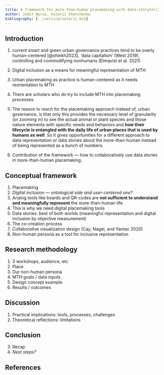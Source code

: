 ```yaml
---
title: A framework for more-than-human placemaking with data-storytelling
author: Judit Boros, Valerii Shevchenko
bibliography: [../service/valerii.bib]
---
```


## Introduction

1. current smart and green urban governance practices tend to be overly human-centered [@sheikh2023], ‘data capitalism’ (West 2019), controlling and commodifying nonhumans (Elmqvist et al. 2021)
2. Digital inclusion as a means for meaningful representation of MTH
3. Urban placemaking as practice is human-centered as it needs reorientation to MTH
4. There are scholars who do try to include MTH into placemaking processes.
5. The reason to reach for the placemaking approach instead of, urban governance, is that only this provides the necessary level of granularity (or zooming in) to see the actual animal or plant species and those nature elements with specific needs and behaviors and **how their lifecycle is entangled with the daily life of urban places that is used by humans as well**. So it gives opportunities for a different approach to data representation or data stories about the more-than-human instead of being represented as a bunch of numbers.

6. Contribution of the framework — how to collaboratively use data stories in more-than-human placemaking.

## Conceptual framework

1. Placemaking
2. *Digital inclusion — ontological side and user-centered one?*
3. Analog tools like boards and QR-codes are **not sufficient to understand and meaningfully represent** the more-than-human life
4. This is why we need digital placemaking tools
5. Data stories: best of both worlds (meaningful representation and digital inclusion by objective measurement)
6. The co-creation process
7. Collaborative visualization design (Cay, Nagel, and Yantac 2020)
8. Non-human persona as a tool for inclusive representation

## Research methodology

1. 3 workshops, audience, etc
2. Place
3. Our non-human persona
4. MTH goals / data inputs
5. Design concept example
6. Results / outcomes

## Discussion

1. Practical implications: tools, processes, challenges
2. Theoretical reflections: limitations

## Conclusion

3. Recap
4. *Next steps?*

## References